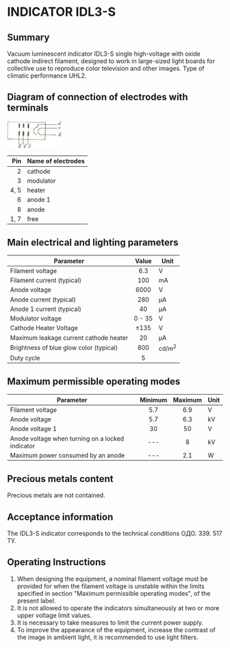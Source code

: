 # INDICATOR IDL3-S

## Summary

Vacuum luminescent indicator IDL3-S single high-voltage with oxide cathode indirect filament, designed to work in
large-sized light boards for collective use to reproduce color television and other images. Type of climatic performance
UHL2.

## Diagram of connection of electrodes with terminals

![Schema](schema.png "Schema") 

|  Pin | Name of electrodes |
|-----:|--------------------|
|    2 | cathode            |
|    3 | modulator          |
| 4, 5 | heater             |
|    6 | anode 1            |
|    8 | anode              |
| 1, 7 | free               |

## Main electrical and lighting parameters

| Parameter                               | Value  | Unit             |
|-----------------------------------------|:------:|------------------|
| Filament voltage                        |  6.3   | V                | 
| Filament current (typical)              |  100   | mA               |
| Anode voltage                           |  6000  | V                |
| Anode current (typical)                 |  280   | μA               |
| Anode 1 current (typical)               |   40   | μA               |
| Modulator voltage                       | 0 - 35 | V                |
| Cathode Heater Voltage                  |  ±135  | V                |
| Maximum leakage current cathode heater  |   20   | μA               |
| Brightness of blue glow color (typical) |  800   | cd/m<sup>2</sup> |
| Duty cycle                              |   5    |                  |

## Maximum permissible operating modes

| Parameter                                        | Minimum | Maximum | Unit |
|--------------------------------------------------|:-------:|:-------:|------|
| Filament voltage                                 |   5.7   |   6.9   | V    | 
| Anode voltage                                    |   5.7   |   6.3   | kV   |
| Anode voltage 1                                  |   30    |   50    | V    |
| Anode voltage when turning on a locked indicator |   ---   |    8    | kV   |
| Maximum power consumed by an anode               |   ---   |   2.1   | W    |

## Precious metals content

Precious metals are not contained.

## Acceptance information

The IDL3-S indicator corresponds to the technical conditions ОДО. 339. 517 ТУ.

## Operating Instructions

1. When designing the equipment, a nominal filament voltage must be provided for when the filament voltage is unstable
   within the limits specified in section "Maximum permissible operating modes", of the present label.
2. It is not allowed to operate the indicators simultaneously at two or more upper voltage limit values.
3. It is necessary to take measures to limit the current power supply.
4. To improve the appearance of the equipment, increase the contrast of the image in ambient light, it is recommended to
   use light filters.     
